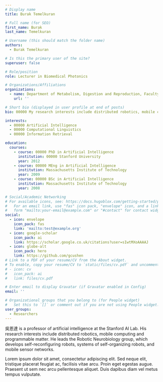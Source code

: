 ```yaml
---
# Display name
title: Burak Temelkuran

# Full name (for SEO)
first_name: Burak 
last_name: Temelkuran

# Username (this should match the folder name)
authors:
  - Burak Temelkuran

# Is this the primary user of the site?
superuser: false

# Role/position
role: Lecturer in Biomedical Photonics

# Organizations/Affiliations
organizations:
  - name: Department of Metabolism, Digestion and Reproduction, Faculty of Medicine,Imperial College London
    url: ''

# Short bio (displayed in user profile at end of posts)
bio: 00000 My research interests include distributed robotics, mobile computing and programmable matter.

interests:
  - 00000 Artificial Intelligence
  - 00000 Computational Linguistics
  - 00000 Information Retrieval

education:
  courses:
    - course: 00000 PhD in Artificial Intelligence
      institution: 00000 Stanford University
      year: 2012
    - course: 00000 MEng in Artificial Intelligence
      institution: Massachusetts Institute of Technology
      year: 2009
    - course: 00000 BSc in Artificial Intelligence
      institution: Massachusetts Institute of Technology
      year: 2008

# Social/Academic Networking
# For available icons, see: https://docs.hugoblox.com/getting-started/page-builder/#icons
#   For an email link, use "fas" icon pack, "envelope" icon, and a link in the
#   form "mailto:your-email@example.com" or "#contact" for contact widget.
social:
  - icon: envelope
    icon_pack: fas
    link: 'mailto:test@example.org'
  - icon: google-scholar
    icon_pack: ai
    link: https://scholar.google.co.uk/citations?user=sIwtMXoAAAAJ
  - icon: globe-alt
    icon_pack: hero
    link: https://github.com/gcushen
# Link to a PDF of your resume/CV from the About widget.
# To enable, copy your resume/CV to `static/files/cv.pdf` and uncomment the lines below.
# - icon: cv
#   icon_pack: ai
#   link: files/cv.pdf

# Enter email to display Gravatar (if Gravatar enabled in Config)
email: ''

# Organizational groups that you belong to (for People widget)
#   Set this to `[]` or comment out if you are not using People widget.
user_groups:
  - Researchers
---
```


吳恩達 is a professor of artificial intelligence at the Stanford AI Lab. His research interests include distributed robotics, mobile computing and programmable matter. He leads the Robotic Neurobiology group, which develops self-reconfiguring robots, systems of self-organizing robots, and mobile sensor networks.

Lorem ipsum dolor sit amet, consectetur adipiscing elit. Sed neque elit, tristique placerat feugiat ac, facilisis vitae arcu. Proin eget egestas augue. Praesent ut sem nec arcu pellentesque aliquet. Duis dapibus diam vel metus tempus vulputate.
